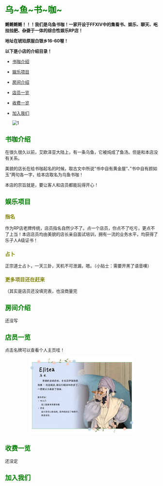 # <font color='green'>乌\~鱼\~书\~咖~</font>
**鳉鳉鳉鳉！！！我们是乌鱼书咖！一家开设于FFXIV中的集看书、娱乐、聊天、~~吃拉拉肥~~、~~杂耍~~于一体的综合性娱乐RP店！**

**地址在琥珀原服白银乡16-60喔！**

**以下是小店的介绍目录！**

* [书咖介绍](#书咖介绍)

* [娱乐项目](#娱乐项目)

* [房间介绍](#房间介绍)

* [店员一览](#店员一览)

* [收费一览](#收费一览)

* [加入我们](#加入我们)

  ![1](1.png)


## <font color='green'>书咖介绍</font>

在很久很久以前，艾欧泽亚大陆上，有一条乌鱼，它被炖成了鱼汤。但是和本店没有关系。

美貌的店长在给书咖起名的时候，取古文中所说“书中自有黄金屋”、”书中自有颜如玉“两句各一字，给本店取名为乌鱼书咖！

本店的宗旨就是，要让客人和店员都能玩得开心！

## <font color='green'>娱乐项目</font>

### <font color='olive'>指名</font>

作为RP店老牌传统，店员指名自然少不了。点一个店员，你点不了吃亏，更点不了上当！本店店员均由美貌的店长亲自面试培训，拥有一流的业务水平，均获得了乐子人A级证书！

### <font color='olive'>占卜</font>

正宗道士占卜，一天三卦，天机不可泄漏，嗯。（小贴士：需要开黑了语音噢）

### <font color='olive'>更多项目还在赶来</font>

（其实是店员还没填完表，也没商量完

## <font color='green'>房间介绍</font>

还没写

## <font color='green'>店员一览</font>

点击名牌可以查看个人主页哇！


<center class="half">
    <a href="https://irrelanawyiaelitea.github.io/wuyucafe/character/elitea"><img src="character\elitea.png" alt="Elitea" width="350" /> </a>
</center>





## <font color='green'>收费一览</font>

还没定

## <font color='green'>加入我们</font>



